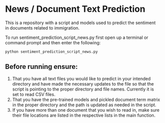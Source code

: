 # News / Document Text Prediction
This is a repository with a script and models used to predict the sentiment in documents related to immigration. 

To run sentiment_prediction_script_news.py first open up a terminal or command prompt and then enter the following:
```
python sentiment_prediction_script_news.py
```

## Before running ensure:
1. That you have all text files you would like to predict in your intended directory and have made the necessary updates to the file so that the script is pointing to the proper directory and file names. Currently it is set to read CSV files. 
2. That you have the pre-trained models and pickled document term matrix in the proper directory and the path is updated as needed in the script. 
3. If you have more than one document that you wish to read in, make sure their file locations are listed in the respective lists in the main function. 
